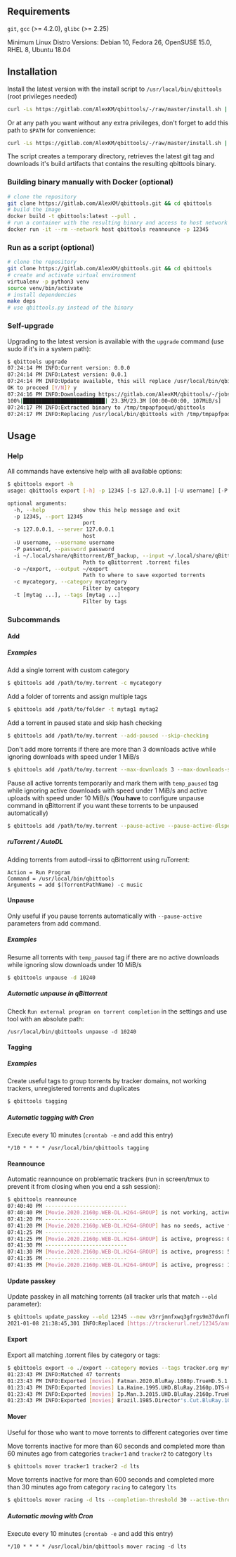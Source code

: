 ## Requirements

`git`, `gcc` (>= 4.2.0), `glibc` (>= 2.25)

Minimum Linux Distro Versions: Debian 10, Fedora 26, OpenSUSE 15.0, RHEL 8, Ubuntu 18.04

## Installation

Install the latest version with the install script to `/usr/local/bin/qbittools` (root privileges needed)
```bash
curl -Ls https://gitlab.com/AlexKM/qbittools/-/raw/master/install.sh | sudo bash
```

Or at any path you want without any extra privileges, don't forget to add this path to `$PATH` for convenience:
```bash
curl -Ls https://gitlab.com/AlexKM/qbittools/-/raw/master/install.sh | bash -s -- -o ~/bin/qbittools
```

The script creates a temporary directory, retrieves the latest git tag and downloads it's build artifacts that contains the resulting qbittools binary.

### Building binary manually with Docker (optional)
```bash
# clone the repository
git clone https://gitlab.com/AlexKM/qbittools.git && cd qbittools
# build the image
docker build -t qbittools:latest --pull .
# run a container with the resulting binary and access to host network
docker run -it --rm --network host qbittools reannounce -p 12345
```

### Run as a script (optional)

```bash
# clone the repository
git clone https://gitlab.com/AlexKM/qbittools.git && cd qbittools
# create and activate virtual environment
virtualenv -p python3 venv
source venv/bin/activate
# install dependencies
make deps
# use qbittools.py instead of the binary
```

### Self-upgrade

Upgrading to the latest version is available with the `upgrade` command (use sudo if it's in a system path):
```bash
$ qbittools upgrade
07:24:14 PM INFO:Current version: 0.0.0
07:24:14 PM INFO:Latest version: 0.0.1
07:24:14 PM INFO:Update available, this will replace /usr/local/bin/qbittools with a new version.
OK to proceed [Y/N]? y
07:24:16 PM INFO:Downloading https://gitlab.com/AlexKM/qbittools/-/jobs/artifacts/0.0.1/download?job=release to /tmp/tmpapfpoqud/qbittools.zip
100%|██████████████████████████| 23.3M/23.3M [00:00<00:00, 107MiB/s]
07:24:17 PM INFO:Extracted binary to /tmp/tmpapfpoqud/qbittools
07:24:17 PM INFO:Replacing /usr/local/bin/qbittools with /tmp/tmpapfpoqud/qbittools
```

## Usage

### Help
All commands have extensive help with all available options:
```bash
$ qbittools export -h
usage: qbittools export [-h] -p 12345 [-s 127.0.0.1] [-U username] [-P password] [-i ~/.local/share/qBittorrent/BT_backup] -o ~/export [-c mycategory] [-t [mytag ...]]

optional arguments:
  -h, --help            show this help message and exit
  -p 12345, --port 12345
                        port
  -s 127.0.0.1, --server 127.0.0.1
                        host
  -U username, --username username
  -P password, --password password
  -i ~/.local/share/qBittorrent/BT_backup, --input ~/.local/share/qBittorrent/BT_backup
                        Path to qBittorrent .torrent files
  -o ~/export, --output ~/export
                        Path to where to save exported torrents
  -c mycategory, --category mycategory
                        Filter by category
  -t [mytag ...], --tags [mytag ...]
                        Filter by tags
```

### Subcommands
#### Add

##### Examples
Add a single torrent with custom category
```bash
$ qbittools add /path/to/my.torrent -c mycategory
```

Add a folder of torrents and assign multiple tags
```bash
$ qbittools add /path/to/folder -t mytag1 mytag2
```

Add a torrent in paused state and skip hash checking
```bash
$ qbittools add /path/to/my.torrent --add-paused --skip-checking
```

Don't add more torrents if there are more than 3 downloads active while ignoring downloads with speed under 1 MiB/s
```bash
$ qbittools add /path/to/my.torrent --max-downloads 3 --max-downloads-speed-ignore-limit 1024
```

Pause all active torrents temporarily and mark them with `temp_paused` tag while ignoring active downloads with speed under 1 MiB/s and active uploads with speed under 10 MiB/s (**You have** to configure unpause command in qBittorrent if you want these torrents to be unpaused automatically)
```bash
$ qbittools add /path/to/my.torrent --pause-active --pause-active-dlspeed-ignore-limit 1024 --pause-active-upspeed-ignore-limit 10240
```

##### ruTorrent / AutoDL
Adding torrents from autodl-irssi to qBittorrent using ruTorrent:
```
Action = Run Program
Command = /usr/local/bin/qbittools
Arguments = add $(TorrentPathName) -c music
```

#### Unpause
Only useful if you pause torrents automatically with `--pause-active` parameters from add command.

##### Examples
Resume all torrents with `temp_paused` tag if there are no active downloads while ignoring slow downloads under 10 MiB/s
```bash
$ qbittools unpause -d 10240
```

##### Automatic unpause in qBittorrent

Check `Run external program on torrent completion` in the settings and use tool with an absolute path:
```
/usr/local/bin/qbittools unpause -d 10240
```

#### Tagging
##### Examples
Create useful tags to group torrents by tracker domains, not working trackers, unregistered torrents and duplicates
```bash
$ qbittools tagging
```

##### Automatic tagging with Cron
Execute every 10 minutes (`crontab -e` and add this entry)
```
*/10 * * * * /usr/local/bin/qbittools tagging
```

#### Reannounce
Automatic reannounce on problematic trackers (run in screen/tmux to prevent it from closing when you end a ssh session):
```bash
$ qbittools reannounce
07:40:40 PM --------------------------
07:40:40 PM [Movie.2020.2160p.WEB-DL.H264-GROUP] is not working, active for 1s, reannouncing...
07:41:20 PM --------------------------
07:41:20 PM [Movie.2020.2160p.WEB-DL.H264-GROUP] has no seeds, active for 78s, reannouncing...
07:41:25 PM --------------------------
07:41:25 PM [Movie.2020.2160p.WEB-DL.H264-GROUP] is active, progress: 0%
07:41:30 PM --------------------------
07:41:30 PM [Movie.2020.2160p.WEB-DL.H264-GROUP] is active, progress: 5.0%
07:41:35 PM --------------------------
07:41:35 PM [Movie.2020.2160p.WEB-DL.H264-GROUP] is active, progress: 11.1%
```

#### Update passkey
Update passkey in all matching torrents (all tracker urls that match `--old` parameter):
```bash
$ qbittools update_passkey --old 12345 --new v3rrjmnfxwq3gfrgs9m37dvnfkvdbqnqc
2021-01-08 21:38:45,301 INFO:Replaced [https://trackerurl.net/12345/announce] to [https://trackerurl.net/v3rrjmnfxwq3gfrgs9m37dvnfkvdbqnqc/announce] in 10 torrents
```

#### Export
Export all matching .torrent files by category or tags:
```bash
$ qbittools export -o ./export --category movies --tags tracker.org mytag
01:23:43 PM INFO:Matched 47 torrents
01:23:43 PM INFO:Exported [movies] Fatman.2020.BluRay.1080p.TrueHD.5.1.AVC.REMUX-FraMeSToR [fbef10dc89bf8dff21a401d9304f62b074ffd6af].torrent
01:23:43 PM INFO:Exported [movies] La.Haine.1995.UHD.BluRay.2160p.DTS-HD.MA.5.1.DV.HEVC.REMUX-FraMeSToR [ee5ff82613c7fcd2672e2b60fc64375486f976ba].torrent
01:23:43 PM INFO:Exported [movies] Ip.Man.3.2015.UHD.BluRay.2160p.TrueHD.Atmos.7.1.DV.HEVC.REMUX-FraMeSToR [07da008f9c64fe4927ee18ac5c94292f61098a69].torrent
01:23:43 PM INFO:Exported [movies] Brazil.1985.Director's.Cut.BluRay.1080p.FLAC.2.0.AVC.REMUX-FraMeSToR [988e8749a9d3f07e5d216001efc938b732579c16].torrent
```

#### Mover
Useful for those who want to move torrents to different categories over time

Move torrents inactive for more than 60 seconds and completed more than 60 minutes ago from categories `tracker1` and `tracker2` to category `lts` 
```bash
$ qbittools mover tracker1 tracker2 -d lts
```

Move torrents inactive for more than 600 seconds and completed more than 30 minutes ago from category `racing` to category `lts` 
```bash
$ qbittools mover racing -d lts --completion-threshold 30 --active-threshold 600
```

##### Automatic moving with Cron
Execute every 10 minutes (`crontab -e` and add this entry)
```
*/10 * * * * /usr/local/bin/qbittools mover racing -d lts
```
